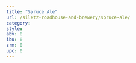 ```yaml
---
title: "Spruce Ale"
url: /siletz-roadhouse-and-brewery/spruce-ale/
category: 
style: 
abv: 0
ibu: 0
srm: 0
upc: 0
---
```


